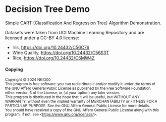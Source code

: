 # Decision Tree Demo 

Simple CART (Classification And Regression Tree) Algorithm Demonstration.

Datasets were taken from UCI Machine Learning Repository and are licensed under a CC-BY 4.0 license:

- Iris, https://doi.org/10.24432/C56C76
- Wine Quality, https://doi.org/10.24432/C56S3T
- Rice, https://doi.org/10.24432/C5MW4Z

#### Copying

<sup>
Copyright &copy; 2024 NKID00
<br>
This program is free software: you can redistribute it and/or modify it under the terms of the GNU Affero General Public License as published by the Free Software Foundation, either version 3 of the License, or (at your option) any later version.
<br>
This program is distributed in the hope that it will be useful, but WITHOUT ANY WARRANTY; without even the implied warranty of MERCHANTABILITY or FITNESS FOR A PARTICULAR PURPOSE. See the GNU Affero General Public License for more details.
<br>
You should have received a copy of the GNU Affero General Public License along with this program. If not, see &lt;<a href="https://www.gnu.org/licenses/" target="_blank">https://www.gnu.org/licenses/</a>&gt;.
</sup>
